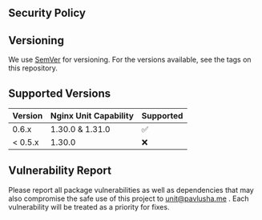 ## Security Policy

## Versioning
We use [SemVer](https://semver.org/) for versioning. For the versions available, see the tags on this repository.

## Supported Versions

| Version | Nginx Unit Capability | Supported          |
|---------|:----------------------|--------------------|
| 0.6.x   | 1.30.0 & 1.31.0       | :white_check_mark: |
| < 0.5.x | 1.30.0                | :x:                |

## Vulnerability Report

Please report all package vulnerabilities as well as dependencies that may also compromise the safe use of this project
to unit@pavlusha.me . Each vulnerability will be treated as a priority for fixes.
